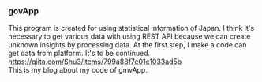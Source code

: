 ### govApp
This program is created for using statistical information of Japan.
I think it's necessary to get various data with using REST API because we can create unknown insights by processing data.
At the first step, I make a code can get data from platform.
It's to be continued.
<br>
https://qiita.com/Shu3/items/799a88f7e01e1033ad5b
<br>
This is my blog about my code of gmvApp.
